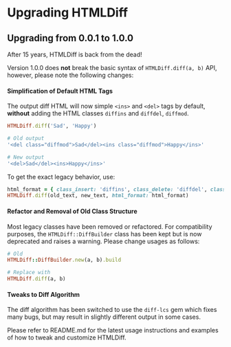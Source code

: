 # Upgrading HTMLDiff

## Upgrading from 0.0.1 to 1.0.0

After 15 years, HTMLDiff is back from the dead!

Version 1.0.0 does **not** break the basic syntax of `HTMLDiff.diff(a, b)` API,
however, please note the following changes:

#### Simplification of Default HTML Tags

The output diff HTML will now simple `<ins>` and `<del>` tags by default,
**without** adding the HTML classes `diffins` and `diffdel`, `diffmod`.

```ruby
HTMLDiff.diff('Sad', 'Happy')

# Old output
'<del class="diffmod">Sad</del><ins class="diffmod">Happy</ins>'

# New output
'<del>Sad</del><ins>Happy</ins>'
```

To get the exact legacy behavior, use:

```ruby
html_format = { class_insert: 'diffins', class_delete: 'diffdel', class_replace: 'diffmod' }
HTMLDiff.diff(old_text, new_text, html_format: html_format)
```

#### Refactor and Removal of Old Class Structure

Most legacy classes have been removed or refactored. For compatibility purposes,
the `HTMLDiff::DiffBuilder` class has been kept but is now deprecated and raises a warning.
Please change usages as follows:

```ruby
# Old
HTMLDiff::DiffBuilder.new(a, b).build

# Replace with
HTMLDiff.diff(a, b)
```

#### Tweaks to Diff Algorithm

The diff algorithm has been switched to use the `diff-lcs` gem which fixes many bugs,
but may result in slightly different output in some cases.

Please refer to README.md for the latest usage instructions and examples of how
to tweak and customize HTMLDiff.
